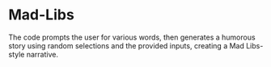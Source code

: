 # Mad-Libs
 The code prompts the user for various words, then generates a humorous story using random selections and the provided inputs, creating a Mad Libs-style narrative.
